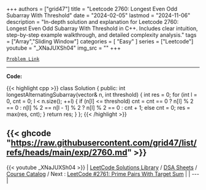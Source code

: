 
+++
authors = ["grid47"]
title = "Leetcode 2760: Longest Even Odd Subarray With Threshold"
date = "2024-02-05"
lastmod = "2024-11-06"
description = "In-depth solution and explanation for Leetcode 2760: Longest Even Odd Subarray With Threshold in C++. Includes clear intuition, step-by-step example walkthrough, and detailed complexity analysis."
tags = ["Array","Sliding Window"]
categories = [
    "Easy"
]
series = ["Leetcode"]
youtube = "_XNaJUXSh04"
img_src = ""
+++



[`Problem Link`](https://leetcode.com/problems/longest-even-odd-subarray-with-threshold/description/)

---
**Code:**

{{< highlight cpp >}}
class Solution {
public:
  int longestAlternatingSubarray(vector<int>& n, int threshold) {
    int res = 0;
    for (int l = 0, cnt = 0; l < n.size(); ++l) {
        if (n[l] <= threshold)
            cnt = cnt == 0 ?
                n[l] % 2 == 0 :
                n[l] % 2 == n[l - 1] % 2 ? n[l] % 2 == 0 : cnt + 1;
        else
            cnt = 0;
        res = max(res, cnt);
    }
    return res;
  }
};
{{< /highlight >}}

{{< ghcode "https://raw.githubusercontent.com/grid47/list/refs/heads/main/exp/2760.md" >}}
---
{{< youtube _XNaJUXSh04 >}}
| [LeetCode Solutions Library](https://grid47.xyz/leetcode/) / [DSA Sheets](https://grid47.xyz/sheets/) / [Course Catalog](https://grid47.xyz/courses/) / Next : [LeetCode #2761: Prime Pairs With Target Sum](https://grid47.xyz/leetcode/solution-2761-prime-pairs-with-target-sum/) |
| --- |
